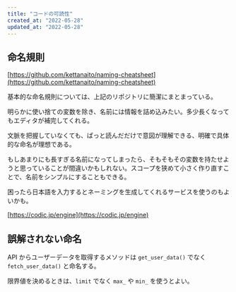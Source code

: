 ```yaml
---
title: "コードの可読性"
created_at: "2022-05-28"
updated_at: "2022-05-28"
---
```


## 命名規則

[https://github.com/kettanaito/naming-cheatsheet](https://github.com/kettanaito/naming-cheatsheet)

基本的な命名規則については、上記のリポジトリに簡潔にまとまっている。

明らかに使い捨ての変数を除き、名前には情報を詰め込みたい。多少長くなってもエディタが補完してくれる。

文脈を把握していなくても、ぱっと読んだだけで意図が理解できる、明確で具体的な命名が理想である。

もしあまりにも長すぎる名前になってしまったら、そもそもその変数を持たせようと思っていることが間違いかもしれない。スコープを狭めて小さく作り直すことで、名前をシンプルにすることもできる。

困ったら日本語を入力するとネーミングを生成してくれるサービスを使うのもよいかも。

[https://codic.jp/engine](https://codic.jp/engine)

## 誤解されない命名

API からユーザーデータを取得するメソッドは `get_user_data()` でなく `fetch_user_data()` と命名する。

限界値を決めるときは、`limit` でなく `max_` や `min_` を使うとよい。







